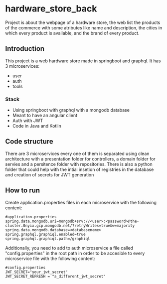 # hardware_store_back
Project is about the webpage of a hardware store, the web list the products of the commerce with some atributes like name and description, the cities in which every product is available, and the brand of every product.

## Introduction

This project is a web hardware store made in springboot and graphql.
It has 3 microservices:
- user
- auth
- tools


### Stack

- Using springboot with graphql with a mongodb database
- Meant to have an angular client
- Auth with JWT
- Code in Java and Kotlin

## Code structure 

There are 3 microservices every one of them is separated using clean architecture with a presentation folder for controllers, a domain folder for servies and a persitence folder with repositories. There is also a python folder that could help with the intial insetion of registries in the database and creation of secrets for JWT generation 

## How to run

Create application.properties files in each microservice with the following content:

```properties
#application.properties
spring.data.mongodb.uri=mongodb+srv://<user>:<password>@the-cluster.0nyix.gcp.mongodb.net/?retryWrites=true&w=majority
spring.data.mongodb.database=<databasename>
spring.graphql.graphiql.enabled=true
spring.graphql.graphiql.path=/graphiql
```

Additionally, you need to add to auth microservice a file called "config.properties" in the root path in order to be accesible to every microservice file with the following content:

```properties
#config.properties
JWT_SECRET="your_jwt_secret"
JWT_SECRET_REFRESH = "a_different_jwt_secret"
```

